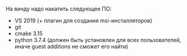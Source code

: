 На винду надо накатить следующее ПО:
- VS 2019 (+ плагин для создания msi-инсталляторов)
- git
- cmake 3.15
- python 3.7.4 (должен быть установлен для всех пользователей, иначе guest additions не сможет его найти)
